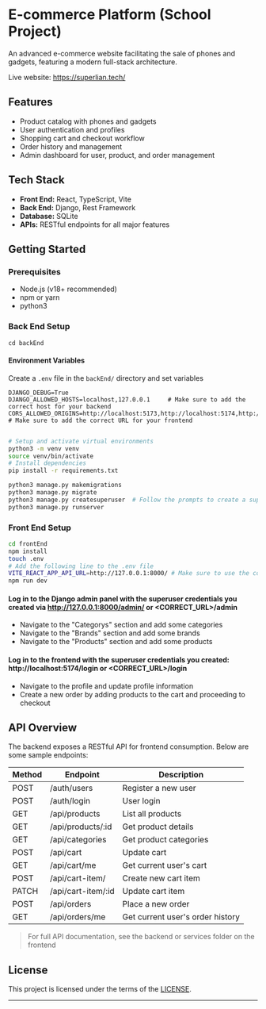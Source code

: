 # E-commerce Platform (School Project)

An advanced e-commerce website facilitating the sale of phones and gadgets, featuring a modern full-stack architecture.

Live website: https://superlian.tech/ 

## Features

- Product catalog with phones and gadgets
- User authentication and profiles
- Shopping cart and checkout workflow
- Order history and management
- Admin dashboard for user, product, and order management

## Tech Stack

- **Front End:** React, TypeScript, Vite
- **Back End:** Django, Rest Framework
- **Database:** SQLite
- **APIs:** RESTful endpoints for all major features


## Getting Started

### Prerequisites

- Node.js (v18+ recommended)
- npm or yarn
- python3


### Back End Setup

```
cd backEnd
```

#### Environment Variables

Create a `.env` file in the `backEnd/` directory and set variables

```
DJANGO_DEBUG=True 
DJANGO_ALLOWED_HOSTS=localhost,127.0.0.1     # Make sure to add the correct host for your backend
CORS_ALLOWED_ORIGINS=http://localhost:5173,http://localhost:5174,http://localhost:5175     # Make sure to add the correct URL for your frontend
```

```bash

# Setup and activate virtual environments
python3 -m venv venv
source venv/bin/activate
# Install dependencies
pip install -r requirements.txt

python3 manage.py makemigrations
python3 manage.py migrate
python3 manage.py createsuperuser  # Follow the prompts to create a superuser
python3 manage.py runserver
```

### Front End Setup

```bash
cd frontEnd
npm install
touch .env
# Add the following line to the .env file
VITE_REACT_APP_API_URL=http://127.0.0.1:8000/ # Make sure to use the correct URL for your backend
npm run dev
```

#### Log in to the Django admin panel with the superuser credentials you created via http://127.0.0.1:8000/admin/    or <CORRECT_URL>/admin
- Navigate to the "Categorys" section and add some categories
- Navigate to the "Brands" section and add some brands
- Navigate to the "Products" section and add some products

#### Log in to the frontend with the superuser credentials you created: http://localhost:5174/login  or <CORRECT_URL>/login
- Navigate to the profile  and update profile information
- Create a new order by adding products to the cart and proceeding to checkout

## API Overview

The backend exposes a RESTful API for frontend consumption. Below are some sample endpoints:

| Method | Endpoint               | Description                        |
|--------|------------------------|------------------------------------|
| POST   | /auth/users            | Register a new user                |
| POST   | /auth/login            | User login                         |
| GET    | /api/products          | List all products                  |
| GET    | /api/products/:id      | Get product details                |
| GET    | /api/categories        | Get product categories             |
| POST   | /api/cart              | Update cart                        |
| GET    | /api/cart/me           | Get current user's cart            |
| POST   | /api/cart-item/        | Create new cart item               |
| PATCH  | /api/cart-item/:id     | Update cart item                   |
| POST   | /api/orders            | Place a new order                  |
| GET    | /api/orders/me         | Get current user's order history   |

> For full API documentation, see the backend or services folder on the frontend


## License

This project is licensed under the terms of the [LICENSE](LICENSE).

---

